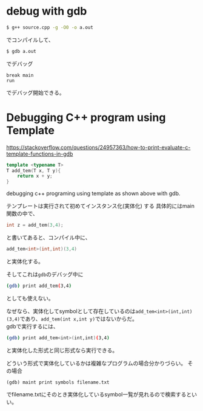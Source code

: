 # debug with gdb

```bash
$ g++ source.cpp -g -O0 -o a.out
```

でコンパイルして、
```bash
$ gdb a.out
```
でデバッグ

```
break main
run
```
でデバッグ開始できる。

# Debugging C++ program using Template

https://stackoverflow.com/questions/24957363/how-to-print-evaluate-c-template-functions-in-gdb

```c++
template <typename T>
T add_tem(T x, T y){
    return x + y;
}
```

debugging c++ programing using template as shown above with gdb.

テンプレートは実行されて初めてインスタンス化(実体化)  する
具体的にはmain関数の中で、

```c++
int z = add_tem(3,4);
```

と書いてあると、コンパイル中に、

```c++
add_tem<int>(int,int)(3,4)
```

と実体化する。

そしてこれは`gdb`のデバッグ中に

```bash
(gdb) print add_tem(3,4)
```
としても使えない。

なぜなら、実体化してsymbolとして存在しているのは`add_tem<int>(int,int)(3,4)`であり、`add_tem(int x,int y)`ではないからだ。  
gdbで実行するには、
```bash
(gdb) print add_tem<int>(int,int)(3,4)
```
と実体化した形式と同じ形式なら実行できる。

どういう形式で実体化しているかは複雑なプログラムの場合分かりづらい。
その場合

```
(gdb) maint print symbols filename.txt
```
でfilename.txtにそのとき実体化しているsymbol一覧が見れるので検索するといい。